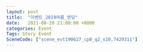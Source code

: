 ```yaml
---
layout: post
title:  "이벤트_2019여름_엔딩"
date:   2021-08-20 21:00:00 +0000
categories: Event
Tags: Story Event
SceneCode: ["scene_evt190627_cp0_q2_s10,7429311"]
---
```


